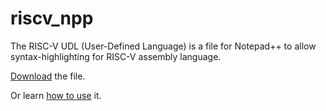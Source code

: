 # riscv_npp
The RISC-V UDL (User-Defined Language) is a file for Notepad++ to allow syntax-highlighting for RISC-V assembly language.

[Download](https://raw.githubusercontent.com/aidan-d123/riscv_npp/main/RISCV-Light_byAidanDempsey) the file.

Or learn [how to use](https://raw.githubusercontent.com/notepad-plus-plus/userDefinedLanguages/master/UDLs/RISCV-Light_byAidanDempsey.xml) it.
